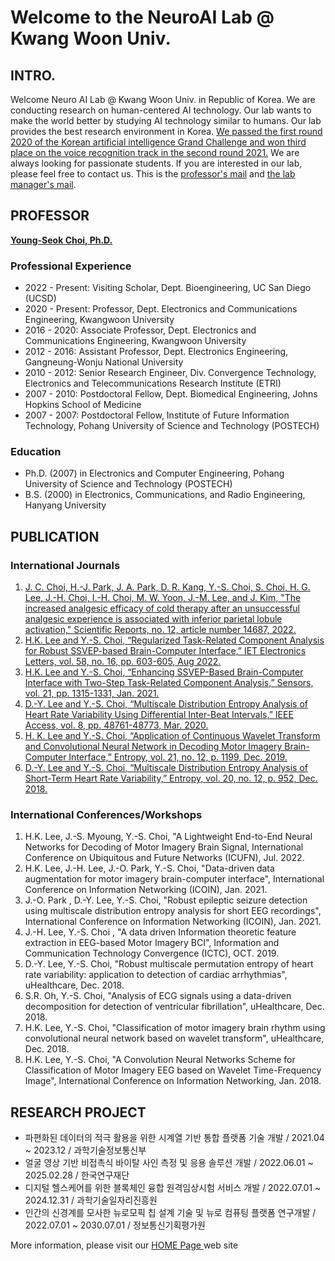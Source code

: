# Welcome to the NeuroAI Lab @ Kwang Woon Univ.

## INTRO.
Welcome Neuro AI Lab @ Kwang Woon Univ. in Republic of Korea. We are conducting research on human-centered AI technology. Our lab wants to make the world better by studying AI technology similar to humans. Our lab provides the best research environment in Korea. <a href = "https://www.kw.ac.kr/ko/life/newsletter.jsp?BoardMode=view&DUID=34954"> We passed the first round 2020 of the Korean artificial intelligence Grand Challenge and won third place on the voice recognition track in the second round 2021.</a> We are always looking for passionate students. If you are interested in our lab, please feel free to contact us. This is the <a href = "yschoi@kw.ac.kr">professor's mail</a> and <a href = "swslooser@gmail.com">the lab manager's mail</a>.


## PROFESSOR

<a href = "https://sites.google.com/view/neuroailab/members/professor"> <b>Young-Seok Choi, Ph.D. </b></a>

### Professional Experience
- 2022 - Present: Visiting Scholar, Dept. Bioengineering, UC San Diego (UCSD)
- 2020 - Present:  Professor, Dept. Electronics and Communications Engineering, Kwangwoon University
- 2016 - 2020: Associate Professor, Dept. Electronics and Communications Engineering, Kwangwoon University
- 2012 - 2016: Assistant Professor, Dept. Electronics Engineering, Gangneung-Wonju National University
- 2010 - 2012:  Senior Research Engineer, Div. Convergence Technology, Electronics and Telecommunications Research Institute (ETRI)
- 2007 - 2010:  Postdoctoral Fellow, Dept. Biomedical Engineering, Johns Hopkins School of Medicine
- 2007 - 2007:  Postdoctoral Fellow, Institute of Future Information Technology, Pohang University of Science and Technology (POSTECH)

### Education
- Ph.D. (2007) in Electronics and Computer Engineering, Pohang University of Science and Technology (POSTECH)
- B.S. (2000) in Electronics, Communications, and Radio Engineering, Hanyang University


## PUBLICATION
### International Journals
1. <a href = "https://www.nature.com/articles/s41598-022-18181-0"> J. C. Choi, H.-J. Park, J. A. Park, D. R. Kang, Y.-S. Choi, S. Choi, H. G. Lee, J.-H. Choi, I.-H. Choi, M. W. Yoon, J.-M. Lee, and J. Kim, "The increased analgesic efficacy of cold therapy after an unsuccessful analgesic experience is associated with inferior parietal lobule activation," Scientific Reports, no. 12, article number 14687, 2022.</a>
2. <a href = "https://ietresearch.onlinelibrary.wiley.com/doi/full/10.1049/ell2.12540"> H.K. Lee and Y.-S. Choi, “Regularized Task-Related Component Analysis for Robust SSVEP-based Brain-Computer Interface,” IET Electronics Letters, vol. 58, no. 16, pp. 603-605, Aug 2022.</a>
3. <a href = "https://www.mdpi.com/1424-8220/21/4/1315"> H.K. Lee and Y.-S. Choi, “Enhancing SSVEP-Based Brain-Computer Interface with Two-Step Task-Related Component Analysis,” Sensors, vol. 21, pp. 1315-1331, Jan. 2021.
4. <a href = "https://ieeexplore.ieee.org/document/9026972?source=authoralert"> D.-Y. Lee and Y.-S. Choi, “Multiscale Distribution Entropy Analysis of Heart Rate Variability Using Differential Inter-Beat Intervals,” IEEE Access, vol. 8, pp. 48761-48773, Mar. 2020.
5. <a href = "https://www.mdpi.com/1099-4300/21/12/1199">H. K. Lee and Y.-S. Choi, “Application of Continuous Wavelet Transform and Convolutional Neural Network in Decoding Motor Imagery Brain-Computer  Interface,” Entropy, vol. 21, no. 12, p. 1199, Dec. 2019. </a> 
6. <a href = "https://www.mdpi.com/1099-4300/20/12/952"> D.-Y. Lee and Y.-S. Choi, “Multiscale Distribution Entropy Analysis of Short-Term Heart Rate Variability,” Entropy, vol. 20, no. 12, p. 952, Dec. 2018. </a>

### International Conferences/Workshops
1. H.K. Lee, J.-S. Myoung, Y.-S. Choi, "A Lightweight End-to-End Neural Networks for Decoding of Motor Imagery Brain Signal, International Conference on Ubiquitous and Future Networks (ICUFN), Jul. 2022.
2. H.K. Lee, J.-H. Lee, J.-O. Park, Y.-S. Choi, "Data-driven data augmentation for motor imagery brain-computer interface", International Conference on Information Networking (ICOIN), Jan. 2021.
3. J.-O. Park , D.-Y. Lee, Y.-S. Choi, "Robust epileptic seizure detection using multiscale distribution entropy analysis for short EEG recordings", International Conference on Information Networking (ICOIN), Jan. 2021.
4. J.-H. Lee, Y.-S. Choi , "A data driven Information theoretic feature extraction in EEG-based Motor Imagery BCI", Information and Communication Technology Convergence (ICTC), OCT. 2019.
5. D.-Y. Lee, Y.-S. Choi, "Robust multiscale permutation entropy of heart rate variability: application to detection of cardiac arrhythmias", uHealthcare, Dec. 2018.
6. S.R. Oh, Y.-S. Choi, "Analysis of ECG signals using a data-driven decomposition for detection of ventricular fibrillation", uHealthcare, Dec. 2018.
7. H.K. Lee, Y.-S. Choi, "Classification of motor imagery brain rhythm using convolutional neural network based on wavelet transform", uHealthcare, Dec. 2018.
8. H.K. Lee, Y.-S. Choi, "A Convolution Neural Networks Scheme for Classification of Motor Imagery EEG based on Wavelet Time-Frequency Image", International Conference on Information Networking, Jan. 2018.


## RESEARCH PROJECT
- 파편화된 데이터의 적극 활용을 위한 시계열 기반 통합 플랫폼 기술 개발 / 2021.04 ~ 2023.12 / 과학기술정보통신부
- 얼굴 영상 기반 비접촉식 바이탈 사인  측정 및 응용 솔루션 개발 / 2022.06.01 ~ 2025.02.28 / 한국연구재단
- 디지털 헬스케어를 위한 블록체인 융합 원격임상시험 서비스 개발 / 2022.07.01 ~ 2024.12.31 / 과학기술일자리진흥원
- 인간의 신경계를 모사한 뉴로모픽 칩 설계 기술 및 뉴로 컴퓨팅 플랫폼 연구개발 / 2022.07.01 ~ 2030.07.01 / 정보통신기획평가원

More information, please visit our <a href = "https://sites.google.com/view/neuroailab/home"> HOME Page </a> web site
